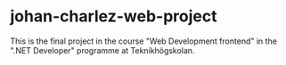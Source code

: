 # johan-charlez-web-project
This is the final project in the course "Web Development frontend" in the ".NET Developer" programme at Teknikhögskolan.
